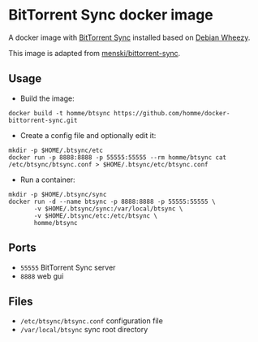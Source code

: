 # BitTorrent Sync docker image

A docker image with [BitTorrent Sync][btsync] installed based on [Debian Wheezy][debian].

This image is adapted from
[menski/bittorrent-sync](https://registry.hub.docker.com/u/menski/bittorrent-sync/).

## Usage

* Build the image:
```
docker build -t homme/btsync https://github.com/homme/docker-bittorrent-sync.git
```

* Create a config file and optionally edit it:
```
mkdir -p $HOME/.btsync/etc
docker run -p 8888:8888 -p 55555:55555 --rm homme/btsync cat /etc/btsync/btsync.conf > $HOME/.btsync/etc/btsync.conf
```

* Run a container:
```
mkdir -p $HOME/.btsync/sync
docker run -d --name btsync -p 8888:8888 -p 55555:55555 \
       -v $HOME/.btsync/sync:/var/local/btsync \
       -v $HOME/.btsync/etc:/etc/btsync \
       homme/btsync
```

## Ports

 - `55555` BitTorrent Sync server
 - `8888` web gui

## Files

 - `/etc/btsync/btsync.conf` configuration file
 - `/var/local/btsync` sync root directory

[btsync]: http://www.getsync.com/
[debian]: https://registry.hub.docker.com/_/debian/
